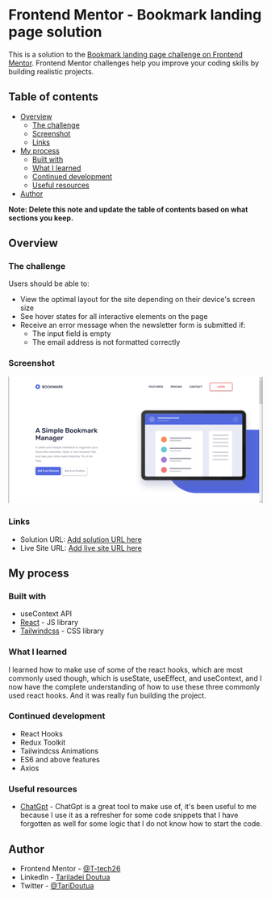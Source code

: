# Frontend Mentor - Bookmark landing page solution

This is a solution to the [Bookmark landing page challenge on Frontend Mentor](https://www.frontendmentor.io/challenges/bookmark-landing-page-5d0b588a9edda32581d29158). Frontend Mentor challenges help you improve your coding skills by building realistic projects. 

## Table of contents

- [Overview](#overview)
  - [The challenge](#the-challenge)
  - [Screenshot](#screenshot)
  - [Links](#links)
- [My process](#my-process)
  - [Built with](#built-with)
  - [What I learned](#what-i-learned)
  - [Continued development](#continued-development)
  - [Useful resources](#useful-resources)
- [Author](#author)

**Note: Delete this note and update the table of contents based on what sections you keep.**

## Overview

### The challenge

Users should be able to:

- View the optimal layout for the site depending on their device's screen size
- See hover states for all interactive elements on the page
- Receive an error message when the newsletter form is submitted if:
  - The input field is empty
  - The email address is not formatted correctly

### Screenshot

![](./src/images/project-screenshot.png)

### Links

- Solution URL: [Add solution URL here](https://www.frontendmentor.io/solutions/responsive-bookmark-landing-page-8-Ei7RXyOA)
- Live Site URL: [Add live site URL here](https://t-tech26.github.io/bookmark-landing-page-master/)

## My process

### Built with

- useContext API
- [React](https://reactjs.org/) - JS library
- [Tailwindcss](https://tailwindcss.com) - CSS library

### What I learned

I learned how to make use of some of the react hooks, which are most commonly used though, which is useState, useEffect, and useContext, and I now have the complete understanding of how to use these three commonly used react hooks. And it was really fun building the project.

### Continued development

- React Hooks
- Redux Toolkit
- Tailwindcss Animations
- ES6 and above features
- Axios

### Useful resources

- [ChatGpt](https://www.chat.openai.com) - ChatGpt is a great tool to make use of, it's been useful to me because I use it as a refresher for some code snippets that I have forgotten as well for some logic that I do not know how to start the code.

## Author

- Frontend Mentor - [@T-tech26](https://www.frontendmentor.io/profile/T-tech26)
- LinkedIn - [Tariladei Doutua](https://www.your-site.com)
- Twitter - [@TariDoutua](https://twitter.com/TariDoutua/status/1653039389088284673)

